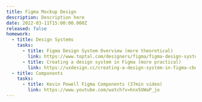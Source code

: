 ```yaml
---
title: Figma Mockup Design
description: Description here
date: 2022-03-11T15:00:00.000Z
released: false
homework:
  - title: Design Systems
    tasks:
      - title: Figma Design System Overview (more theoretical)
        link: https://www.toptal.com/designers/figma/figma-design-system
      - title: Creating a design system in Figma (more practical)
        link: https://uxdesign.cc/creating-a-design-system-in-figma-cbd01b0d2424
  - title: Components
    tasks:
      - title: Kevin Powell Figma Components (37min video)
        link: https://www.youtube.com/watch?v=hnx5UWaP_jo
---
```


